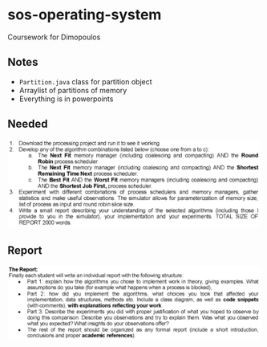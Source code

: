 # sos-operating-system

Coursework for Dimopoulos

## Notes

- `Partition.java` class for partition object
- Arraylist of partitions of memory
- Everything is in powerpoints

## Needed

![needed](CourseworkFiles/needed.png)

## Report

![report](CourseworkFiles/report.png)
